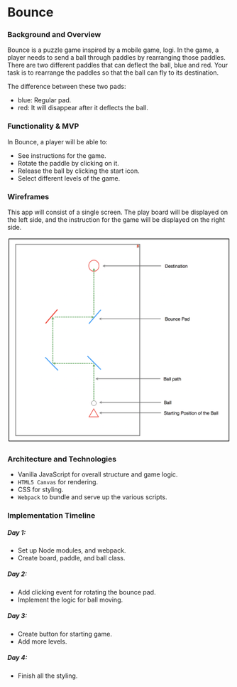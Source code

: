 # Bounce
### Background and Overview
Bounce is a puzzle game inspired by a mobile game, logi. In the game, a player needs to send a ball through paddles by rearranging those paddles. There are two different paddles that can deflect the ball, blue and red. Your task is to rearrange the paddles so that the ball can fly to its destination.

The difference between these two pads:
* blue: Regular pad.
* red: It will disappear after it deflects the ball.

### Functionality & MVP
In Bounce, a player will be able to:
* See instructions for the game.
* Rotate the paddle by clicking on it.
* Release the ball by clicking the start icon.
* Select different levels of the game.

### Wireframes

This app will consist of a single screen. The play board will be displayed on the left side, and the instruction for the game will be displayed on the right side.

![](layout.png)

### Architecture and Technologies
* Vanilla JavaScript for overall structure and game logic.
* `HTML5 Canvas` for rendering.
* CSS for styling.
* `Webpack` to  bundle and serve up the various scripts.

### Implementation Timeline
##### Day 1:
* Set up Node modules, and webpack.
* Create board, paddle, and ball class.

##### Day 2:
* Add clicking event for rotating the bounce pad.
* Implement the logic for ball moving.

##### Day 3:
* Create button for starting game.
* Add more levels.

##### Day 4:
* Finish all the styling.
